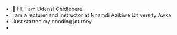 - 👋 Hi, I am Udensi Chidiebere
- I am a lecturer and instructor at Nnamdi Azikiwe University Awka
- Just started  my cooding journey
- 

<!---
udensichidiebere/udensichidiebere is a ✨ special ✨ repository because its `README.md` (this file) appears on your GitHub profile.
You can click the Preview link to take a look at your changes.
--->
